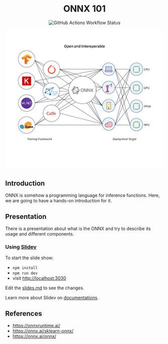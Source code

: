 <h1 align="center">ONNX 101</h1>

<p align="center">
  <img alt="GitHub Actions Workflow Status" src="https://img.shields.io/github/actions/workflow/status/1995parham-learning/onnx101/lint.yaml?style=for-the-badge&logo=github">
</p>

<p align="center">
  <img alt="ONNX overview" src="./presentation/public/onnx.png">
</p>

## Introduction

ONNX is somehow a programming language for inference functions. Here, we are going to have a hands-on introduction
for it.

## Presentation

There is a presentation about what is the ONNX and try to describe its usage and different components.

### Using [Slidev](https://github.com/slidevjs/slidev)

To start the slide show:

- `npm install`
- `npm run dev`
- visit <http://localhost:3030>

Edit the [slides.md](./slides.md) to see the changes.

Learn more about Slidev on [documentations](https://sli.dev/).

## References

- https://onnxruntime.ai/
- https://onnx.ai/sklearn-onnx/
- https://onnx.ai/onnx/
